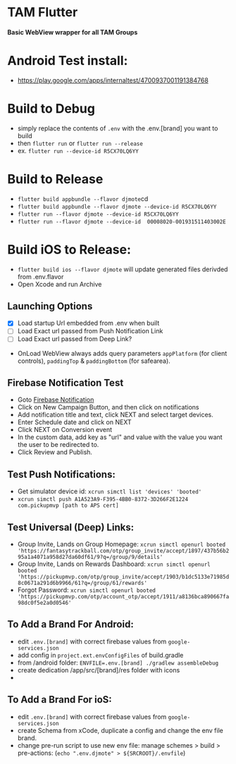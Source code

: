 # TAM Flutter
#### Basic WebView wrapper for all TAM Groups

# Android Test install: 
- https://play.google.com/apps/internaltest/4700937001191384768

# Build to Debug
- simply replace the contents of `.env` with the .env.[brand] you want to build
- then `flutter run` or `flutter run --release`
- ex. `flutter run --device-id R5CX70LQ6YY`

# Build to Release
- `flutter build appbundle --flavor djmote`cd 
- `flutter build appbundle --flavor djmote --device-id R5CX70LQ6YY`
- `flutter run --flavor djmote --device-id R5CX70LQ6YY`
- `flutter run --flavor djmote --device-id  00008020-001931511403002E`

# Build iOS to Release:
- `flutter build ios --flavor djmote` will update generated files derivded from .env.flavor
- Open Xcode and run Archive

## Launching Options
- [x] Load startup Url embedded from .env when built  
- [ ] Load Exact url passed from Push Notification Link
- [ ] Load Exact url passed from Deep Link?
- OnLoad WebView always adds query parameters `appPlatform` (for client controls), `paddingTop` & `paddingBottom` (for safearea).

## Firebase Notification Test
- Goto [Firebase Notification](https://console.firebase.google.com/u/0/project/trackauthoritymusic/messaging)
- Click on New Campaign Button, and then click on notifications
- Add notification title and text, click NEXT and select target devices.
- Enter Schedule date and click on NEXT
- Click NEXT on Conversion event
- In the custom data, add key as "url" and value with the value you want the user to be redirected to.
- Click Review and Publish.

## Test Push Notifications:
- Get simulator device id: `xcrun simctl list 'devices' 'booted'`
- `xcrun simctl push A1A523A9-F395-4BB0-8372-3D266F2E1224 com.pickupmvp [path to APS cert]`

## Test Universal (Deep) Links:
- Group Invite, Lands on Group Homepage: `xcrun simctl openurl booted 'https://fantasytrackball.com/otp/group_invite/accept/1897/437b56b295a1a4071a958d27da60df61/9?q=/group/9/details'` 
- Group Invite, Lands on Rewards Dashboard: `xcrun simctl openurl booted 'https://pickupmvp.com/otp/group_invite/accept/1903/b1dc5133e71985d8c0671a291d6b9966/61?q=/group/61/rewards'`
- Forgot Password: `xcrun simctl openurl booted 'https://pickupmvp.com/otp/account_otp/accept/1911/a8136bca890667fa98dc0f5e2a0d0546'`

## To Add a Brand For Android:
- edit `.env.[brand]` with correct firebase values from `google-services.json`
- add config in `project.ext.envConfigFiles` of build.gradle
- from /android folder: `ENVFILE=.env.[brand] ./gradlew assembleDebug`
- create dedication /app/src/[brand]/res folder with icons
- 
## To Add a Brand For ioS:
- edit `.env.[brand]` with correct firebase values from `google-services.json`
- create Schema from xCode, duplicate a config and change the env file brand. 
- change pre-run script to use new env file: manage schemes > build > pre-actions: (`echo ".env.djmote" > ${SRCROOT}/.envfile`)